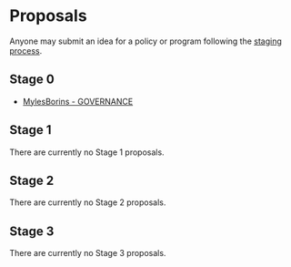 # Proposals

Anyone may submit an idea for a policy or program following the [staging process](../STAGING_PROCESS.md).

## Stage 0

* [MylesBorins - GOVERNANCE](mylesborins-GOVERNANCE.md)

## Stage 1

There are currently no Stage 1 proposals.

## Stage 2

There are currently no Stage 2 proposals.

## Stage 3

There are currently no Stage 3 proposals.
